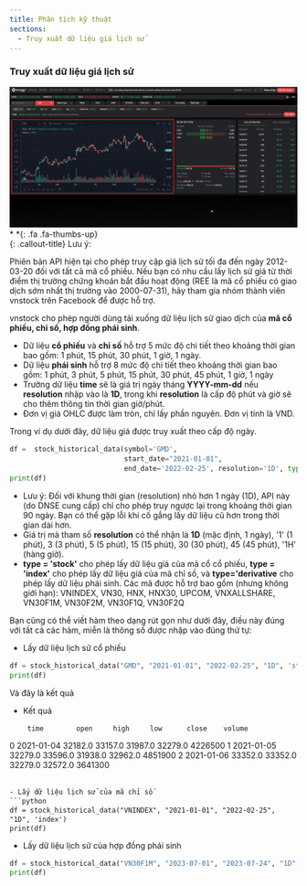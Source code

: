 ```yaml
---
title: Phân tích kỹ thuật
sections:
  - Truy xuất dữ liệu giá lịch sử
---
```


### Truy xuất dữ liệu giá lịch sử

<div class="ohlc_dataset">
  <a href="assets/images/stock_ohlc_data.png?raw=true" data-title="Dữ liệu giá lịch sử được trích xuất từ DNSE EntradeX" data-toggle="lightbox"><img class="img-responsive" src="assets/images/stock_ohlc_data.png?raw=true" alt="screenshot" /></a>
  <a class="mask" href="assets/images/stock_ohlc_data.png?raw=true" data-title="Dữ liệu giá lịch sử được trích xuất từ DNSE EntradeX" data-toggle="lightbox"><i class="icon fa fa-search-plus"></i></a>
</div>


<div class="callout-block callout-success"><div class="icon-holder">*&nbsp;*{: .fa .fa-thumbs-up}	
</div><div class="content">
{: .callout-title}
Lưu ý:

Phiên bản API hiện tại cho phép truy cập giá lịch sử tối đa đến ngày 2012-03-20 đối với tất cả mã cổ phiếu. Nếu bạn có nhu cầu lấy lịch sử giá từ thời điểm thị trường chứng khoán bắt đầu hoạt động (REE là mã cổ phiếu có giao dịch sớm nhất thị trường vào 2000-07-31), hãy tham gia nhóm thành viên vnstock trên Facebook để được hỗ trợ.

</div></div>

vnstock cho phép người dùng tải xuống dữ liệu lịch sử giao dịch của **mã cổ phiếu, chỉ số, hợp đồng phái sinh**.
- Dữ liệu **cổ phiếu** và **chỉ số** hỗ trợ 5 mức độ chi tiết theo khoảng thời gian bao gồm: 1 phút, 15 phút, 30 phút, 1 giờ, 1 ngày. 
- Dữ liệu **phái sinh** hỗ trợ 8 mức độ chi tiết theo khoảng thời gian bao gồm: 1 phút, 3 phút, 5 phút, 15 phút, 30 phút, 45 phút, 1 giờ, 1 ngày
- Trường dữ liệu **time** sẽ là giá trị ngày tháng **YYYY-mm-dd** nếu **resolution** nhập vào là **1D**, trong khi **resolution** là cấp độ phút và giờ sẽ cho thêm thông tin thời gian giờ/phút.
- Đơn vị giá OHLC được làm tròn, chỉ lấy phần nguyên. Đơn vị tính là VND.

Trong ví dụ dưới đây, dữ liệu giá được truy xuất theo cấp độ ngày.

```python
df =  stock_historical_data(symbol='GMD', 
                            start_date="2021-01-01", 
                            end_date='2022-02-25', resolution='1D', type='stock')
print(df)
```

- Lưu ý: Đối với khung thời gian (resolution) nhỏ hơn 1 ngày (1D), API này (do DNSE cung cấp) chỉ cho phép truy ngược lại trong  khoảng thời gian 90 ngày. Bạn có thể gặp lỗi khi cố gắng lấy dữ liệu cũ hơn trong thời gian dài hơn.
- Giá trị mà tham số **resolution** có thể nhận là **1D** (mặc định, 1 ngày), '1' (1 phút), 3 (3 phút), 5 (5 phút), 15 (15 phút), 30 (30 phút), 45 (45 phút), '1H' (hàng giờ).
- **type = 'stock'** cho phép lấy dữ liệu giá của mã cổ cổ phiếu, **type = 'index'** cho phép lấy dữ liệu giá của mã chỉ số, và **type='derivative** cho phép lấy dữ liệu phái sinh. Các mã được hỗ trợ bao gồm (nhưng không giới hạn): VNINDEX, VN30, HNX, HNX30, UPCOM, VNXALLSHARE, VN30F1M, VN30F2M, VN30F1Q, VN30F2Q

Bạn cũng có thể viết hàm theo dạng rút gọn như dưới đây, điều này đúng với tất cả các hàm, miễn là thông số được nhập vào đúng thứ tự:

  - Lấy dữ liệu lịch sử cổ phiếu
  ```python
  df = stock_historical_data("GMD", "2021-01-01", "2022-02-25", "1D", 'stock')
  print(df)
  ```
Và đây là kết quả

- Kết quả

  ```
   time        open     high     low      close    volume
0  2021-01-04  32182.0  33157.0  31987.0  32279.0  4226500
1  2021-01-05  32279.0  33596.0  31938.0  32962.0  4851900
2  2021-01-06  33352.0  33352.0  32279.0  32572.0  3641300
  ```

- Lấy dữ liệu lịch sử của mã chỉ số
```python
df = stock_historical_data("VNINDEX", "2021-01-01", "2022-02-25", "1D", 'index')
print(df)
```

- Lấy dữ liệu lịch sử của hợp đồng phái sinh
```python
df = stock_historical_data("VN30F1M", "2023-07-01", "2023-07-24", "1D", 'derivative')
print(df)
```
